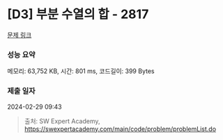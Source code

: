 # [D3] 부분 수열의 합 - 2817 

[문제 링크](https://swexpertacademy.com/main/code/problem/problemDetail.do?contestProbId=AV7IzvG6EksDFAXB) 

### 성능 요약

메모리: 63,752 KB, 시간: 801 ms, 코드길이: 399 Bytes

### 제출 일자

2024-02-29 09:43



> 출처: SW Expert Academy, https://swexpertacademy.com/main/code/problem/problemList.do